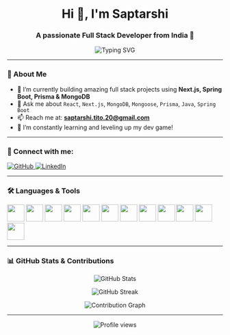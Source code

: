 <!-- Profile README for Saptarshi Das -->

<h1 align="center">Hi 👋, I'm Saptarshi</h1>
<h3 align="center">A passionate Full Stack Developer from India 🚀</h3>

<p align="center">
  <img src="https://readme-typing-svg.herokuapp.com?font=Fira+Code&weight=500&size=22&pause=1000&center=true&vCenter=true&width=440&lines=React+%7C+Next.js+%7C+Spring+Boot+%7C+MongoDB+%7C+Prisma+%7C+Full+Stack+Dev" alt="Typing SVG" />
</p>

---

### 🧠 About Me

- 🔭 I’m currently building amazing full stack projects using **Next.js, Spring Boot, Prisma & MongoDB**
- 💬 Ask me about `React`, `Next.js`, `MongoDB`, `Mongoose`, `Prisma`, `Java`, `Spring Boot`
- 📫 Reach me at: **saptarshi.tito.20@gmail.com**
- 🚀 I’m constantly learning and leveling up my dev game!

---

### 🤝 Connect with me:

<p align="left">
  <a href="https://github.com/tito-Saptarshi" target="_blank">
    <img src="https://img.shields.io/badge/GitHub-%2312100E.svg?&style=for-the-badge&logo=github&logoColor=white" alt="GitHub" />
  </a>
  <a href="https://www.linkedin.com/in/saptarshi-das-4822191b4/" target="_blank">
    <img src="https://img.shields.io/badge/LinkedIn-%230077B5.svg?&style=for-the-badge&logo=linkedin&logoColor=white" alt="LinkedIn" />
  </a>
</p>

---

### 🛠️ Languages & Tools

<p align="left">
  <img src="https://cdn.jsdelivr.net/gh/devicons/devicon/icons/javascript/javascript-original.svg" width="40" height="40" />
  <img src="https://cdn.jsdelivr.net/gh/devicons/devicon/icons/typescript/typescript-original.svg" width="40" height="40" />
  <img src="https://cdn.jsdelivr.net/gh/devicons/devicon/icons/react/react-original.svg" width="40" height="40" />
  <img src="https://cdn.jsdelivr.net/gh/devicons/devicon/icons/nextjs/nextjs-original.svg" width="40" height="40" />
  <img src="https://cdn.jsdelivr.net/gh/devicons/devicon/icons/nodejs/nodejs-original.svg" width="40" height="40" />
  <img src="https://cdn.jsdelivr.net/gh/devicons/devicon/icons/express/express-original.svg" width="40" height="40" />
  <img src="https://cdn.jsdelivr.net/gh/devicons/devicon/icons/mongodb/mongodb-original.svg" width="40" height="40" />
  <img src="https://cdn.jsdelivr.net/gh/devicons/devicon/icons/prisma/prisma-original.svg" width="40" height="40" />
  <img src="https://cdn.jsdelivr.net/gh/devicons/devicon/icons/java/java-original.svg" width="40" height="40" />
  <img src="https://cdn.jsdelivr.net/gh/devicons/devicon/icons/spring/spring-original.svg" width="40" height="40" />
  <img src="https://cdn.jsdelivr.net/gh/devicons/devicon/icons/python/python-original.svg" width="40" height="40" />
  <img src="https://cdn.jsdelivr.net/gh/devicons/devicon/icons/git/git-original.svg" width="40" height="40" />
</p>

---

### 📊 GitHub Stats & Contributions

<p align="center">
  <img src="https://github-readme-stats.vercel.app/api?username=tito-Saptarshi&show_icons=true&theme=tokyonight&hide_rank=true" alt="GitHub Stats" />
</p>

<p align="center">
  <img src="https://github-readme-streak-stats.herokuapp.com/?user=tito-Saptarshi&theme=tokyonight" alt="GitHub Streak" />
</p>

<p align="center">
  <img src="https://github-readme-activity-graph.vercel.app/graph?username=tito-Saptarshi&theme=tokyo-night&area=true&hide_border=true" alt="Contribution Graph" />
</p>

---

<p align="center">
  <img src="https://komarev.com/ghpvc/?username=tito-Saptarshi&label=Profile%20views&color=0e75b6&style=flat" alt="Profile views" />
</p>
